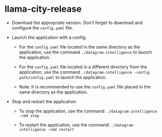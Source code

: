 # llama-city-release

- Download the appropriate version. Don't forget to download and configure the `config.yaml` file.

- Launch the application with a config:

    - For the `config.yaml` file located in the same directory as the application, use the command `./datagram-intelligence` to launch the application.

    - For the `config.yaml` file located in a different directory from the application, use the command `./datagram-intelligence -config path/config.yaml` to launch the application.

    - Note: It is recommended to use the `config.yaml` file placed in the same directory as the application.

- Stop and restart the application:

    - To stop the application, use the command: `./datagram-intelligence -cmd stop`
    
    - To restart the application, use the command: `./datagram-intelligence -cmd restart`
